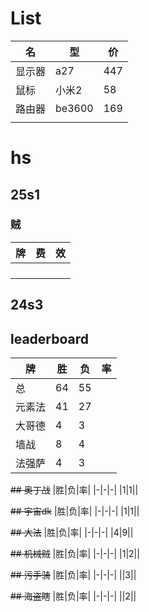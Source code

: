 # List
|名|型|价|
|-|-|-|
|显示器|a27|447|
|鼠标|小米2|58|
|路由器|be3600|169|
||||


# hs

## 25s1
### 贼
牌|费|效
-|-|-
||
||
||
||

## 24s3

## leaderboard
|牌|胜|负|率|
|-|-|-|-|
|总|64|55||
|元素法|41|27||
|大哥德|4|3||
|墙战|8|4||
|法强萨|4|3||


~~## 奥丁战~~
|胜|负|率|
|-|-|-|
|1|1||

~~## 宇宙dk~~
|胜|负|率|
|-|-|-|
|1|1||

~~## 大法~~
|胜|负|率|
|-|-|-|
|4|9||

~~## 机械贼~~
|胜|负|率|
|-|-|-|
|1|2||

~~## 污手骑~~
|胜|负|率|
|-|-|-|
||3||

~~## 海盗瞎~~
|胜|负|率|
|-|-|-|
||2||
